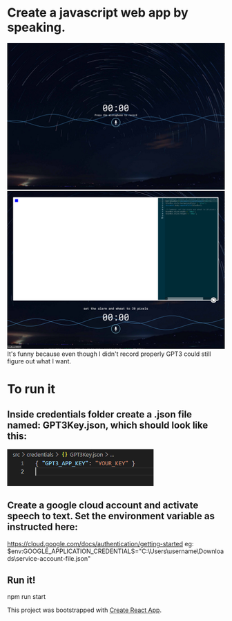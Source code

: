 # Create a javascript web app by speaking.
![plot](./image1.png)
![plot](./image2.png)
It's funny because even though I didn't record properly GPT3 could still figure out what I want.

# To run it
## Inside credentials folder create a .json file named: GPT3Key.json, which should look like this:
![plot](./gpt3_key.png)

## Create a google cloud account and activate speech to text. Set the environment variable as instructed here:
https://cloud.google.com/docs/authentication/getting-started
eg: $env:GOOGLE_APPLICATION_CREDENTIALS="C:\Users\username\Downloads\service-account-file.json"

## Run it!
npm run start


This project was bootstrapped with [Create React App](https://github.com/facebook/create-react-app).
